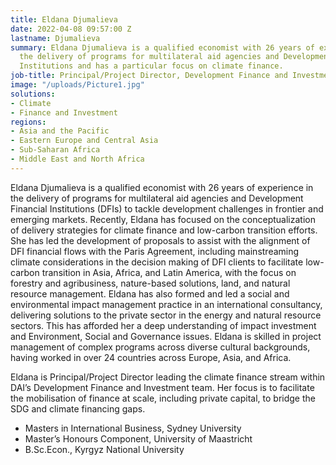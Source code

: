 ```yaml
---
title: Eldana Djumalieva
date: 2022-04-08 09:57:00 Z
lastname: Djumalieva
summary: Eldana Djumalieva is a qualified economist with 26 years of experience in
  the delivery of programs for multilateral aid agencies and Development Financial
  Institutions and has a particular focus on climate finance.
job-title: Principal/Project Director, Development Finance and Investment
image: "/uploads/Picture1.jpg"
solutions:
- Climate
- Finance and Investment
regions:
- Asia and the Pacific
- Eastern Europe and Central Asia
- Sub-Saharan Africa
- Middle East and North Africa
---
```


Eldana Djumalieva is a qualified economist with 26 years of experience in the delivery of programs for multilateral aid agencies and Development Financial Institutions (DFIs) to tackle development challenges in frontier and emerging markets. Recently, Eldana has focused on the conceptualization of delivery strategies for climate finance and low-carbon transition efforts. She has led the development of proposals to assist with the alignment of DFI financial flows with the Paris Agreement, including mainstreaming climate considerations in the decision making of DFI clients to facilitate low-carbon transition in Asia, Africa, and Latin America, with the focus on forestry and agribusiness, nature-based solutions, land, and natural resource management. Eldana has also formed and led a social and environmental impact management practice in an international consultancy, delivering solutions to the private sector in the energy and natural resource sectors. This has afforded her a deep understanding of impact investment and Environment, Social and Governance issues. Eldana is skilled in project management of complex programs across diverse cultural backgrounds, having worked in over 24 countries across Europe, Asia, and Africa.

Eldana is Principal/Project Director leading the climate finance stream within DAI’s Development Finance and Investment team. Her focus is to facilitate the mobilisation of finance at scale, including private capital, to bridge the SDG and climate financing gaps.

* Masters in International Business, Sydney University
* Master’s Honours Component, University of Maastricht
* B.Sc.Econ., Kyrgyz National University
